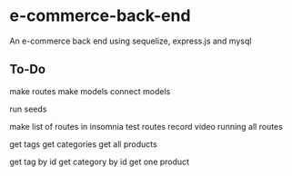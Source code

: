 # e-commerce-back-end

An e-commerce back end using sequelize, express.js and mysql

## To-Do

make routes
make models
connect models

run seeds

make list of routes in insomnia
test routes
record video running all routes

get tags
get categories
get all products

get tag by id
get category by id
get one product
